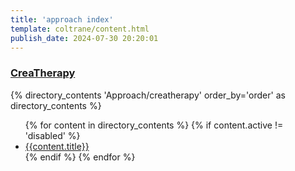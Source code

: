 ```yaml
---
title: 'approach index'
template: coltrane/content.html
publish_date: 2024-07-30 20:20:01
---
```


<h3><a href="/Approach/creatherapy/">CreaTherapy</a></h3>
{% directory_contents 'Approach/creatherapy' order_by='order' as directory_contents %}
<ul class="list-group">
{% for content in  directory_contents %}
    {% if content.active != 'disabled' %}
    <li class="list-group-item list-group-item-primary"><a href="/{{content.slug}}/"
    >{{content.title}}
    </a></li>
    {% endif %}
    {% endfor %}
</ul>



